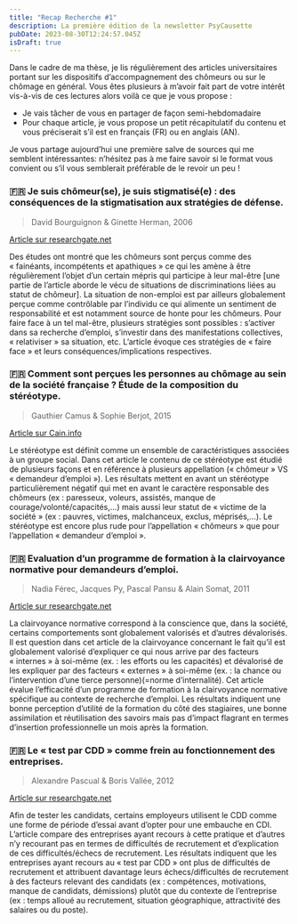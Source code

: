 ```yaml
---
title: "Recap Recherche #1"
description: La première édition de la newsletter PsyCausette
pubDate: 2023-08-30T12:24:57.045Z
isDraft: true
---
```

Dans le cadre de ma thèse, je lis régulièrement des articles universitaires portant sur les dispositifs d’accompagnement des chômeurs ou sur le chômage en général. Vous êtes plusieurs à m’avoir fait part de votre intérêt vis-à-vis de ces lectures alors voilà ce que je vous propose : 
- Je vais tâcher de vous en partager de façon semi-hebdomadaire 
- Pour chaque article, je vous propose un petit récapitulatif du contenu et vous préciserait s’il est en français (FR) ou en anglais (AN).

Je vous partage aujourd’hui une première salve de sources qui me semblent intéressantes: n’hésitez pas à me faire savoir si le format vous convient ou s’il vous semblerait préférable
de le revoir un peu !

### 🇫🇷 Je suis chômeur(se), je suis stigmatisé(e) : des conséquences de la stigmatisation aux stratégies de défense.

> David Bourguignon & Ginette Herman, 2006

[Article sur researchgate.net](https://www.researchgate.net/publication/234072080_Je_suis_chomeurse_je_suis_stigmatisee_Des_consequences_de_la_stigmatisation_aux_strategies_de_defense_de_soi/link/09e4150ed331bc35ae000000/download)

Des études ont montré que les chômeurs sont perçus comme des « fainéants, incompétents et apathiques » ce qui les amène à être régulièrement l’objet d’un certain mépris qui participe à leur mal-être [une partie de l’article aborde le vécu de situations de discriminations liées au statut de chômeur]. La situation de non-emploi est par ailleurs globalement perçue comme contrôlable par
l’individu ce qui alimente un sentiment de responsabilité et est notamment source de honte pour les chômeurs. Pour faire face à un tel mal-être, plusieurs stratégies sont possibles : s’activer dans sa recherche d’emploi, s’investir dans des manifestations collectives, « relativiser » sa situation, etc. L’article évoque ces stratégies de « faire face » et leurs conséquences/implications respectives.

### 🇫🇷 Comment sont perçues les personnes au chômage au sein de la société française ? Étude de la composition du stéréotype.

> Gauthier Camus & Sophie Berjot, 2015

[Article sur Cain.info](https://www.cairn.info/revue-les-cahiers-internationaux-de-psychologie-sociale-2015-1-page-53.html)

Le stéréotype est définit comme un ensemble de caractéristiques associées à un groupe social. Dans cet article le contenu de ce stéréotype est étudié de plusieurs façons et en référence à plusieurs appellation (« chômeur » VS « demandeur d’emploi »). Les résultats mettent en avant un stéréotype particulièrement négatif qui met en avant le caractère responsable des chômeurs (ex : paresseux, voleurs, assistés, manque de courage/volonté/capacités,…) mais aussi leur statut de « victime de la société » (ex : pauvres, victimes, malchanceux, exclus, méprisés,…). Le stéréotype est encore plus rude pour l’appellation « chômeurs » que pour l’appellation « demandeur d’emploi ».

### 🇫🇷 Evaluation d’un programme de formation à la clairvoyance normative pour demandeurs d’emploi.

> Nadia Férec, Jacques Py, Pascal Pansu & Alain Somat,  2011

[Article sur researchgate.net](https://www.researchgate.net/publication/237045838_Evaluation_d'un_programme_de_formation_a_la_clairvoyance_normative_pour_demandeurs_d'emploi_Evaluation_d'un_programme_de_formation_a_la_clairvoyance_normative/link/02e7e51afd47115fe5000000/download)

La clairvoyance normative correspond à la conscience que, dans la société, certains comportements sont globalement valorisés et d’autres dévalorisés. Il est question dans cet article de la clairvoyance concernant le fait qu’il est globalement valorisé d’expliquer ce qui nous arrive par des facteurs « internes » à soi-même (ex. : les efforts ou les capacités) et dévalorisé de les expliquer par des facteurs « externes » à soi-même (ex. : la chance ou l’intervention d’une tierce personne)(=norme d’internalité). Cet article évalue l’efficacité d’un programme de formation à la clairvoyance normative spécifique au contexte de recherche d’emploi. Les résultats indiquent une bonne perception d’utilité de la formation du côté des stagiaires, une bonne assimilation et réutilisation des savoirs mais pas d’impact flagrant en termes d’insertion professionnelle un mois après la formation.


### 🇫🇷 Le « test par CDD » comme frein au fonctionnement des entreprises.

> Alexandre Pascual & Boris Vallée, 2012

[Article sur researchgate.net](https://www.researchgate.net/publication/236803081_Le_test_par_CDD_comme_frein_au_fonctionnement_des_entreprises)

Afin de tester les candidats, certains employeurs utilisent le CDD comme une forme de période d’essai avant d’opter pour une embauche en CDI. L’article compare des entreprises ayant recours à cette pratique et d’autres n’y recourant pas en termes de difficultés de recrutement et d’explication de ces difficultés/échecs de recrutement. Les résultats indiquent que les entreprises ayant recours au « test par CDD » ont plus de difficultés de recrutement et attribuent davantage leurs échecs/difficultés de recrutement à des facteurs relevant des candidats (ex : compétences, motivations, manque de candidats, démissions) plutôt que du contexte de l’entreprise (ex : temps alloué au recrutement, situation géographique, attractivité des salaires ou du poste).
